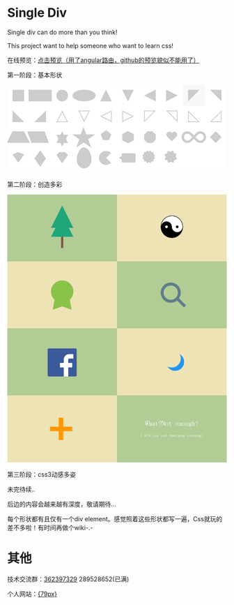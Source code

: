 # Single Div
Single div can do more than you think!

This project want to help someone who want to learn css!

在线预览：<a href="http://docs.79px.com/single-div/" target="_blank">点击预览（用了angular路由，github的预览貌似不能用了）</a>

第一阶段：基本形状

<img src="https://raw.githubusercontent.com/eternityspring/single-div/master/images/shapes.png" alt="shapes"/>

第二阶段：创造多彩

<img src="https://raw.githubusercontent.com/eternityspring/single-div/master/images/create.png" alt="create"/>

第三阶段：css3动感多姿

未完待续..

后边的内容会越来越有深度，敬请期待...

每个形状都有且仅有一个div element。感觉照着这些形状都写一遍，Css就玩的差不多啦！有时间再做个wiki-.-

# 其他

技术交流群：<a href="http://jq.qq.com/?_wv=1027&k=J6KYRU" target="_blank">362397329</a>    289528652(已满)

个人网站：<a href="http://79px.com" target="_blank">{79px}</a>
